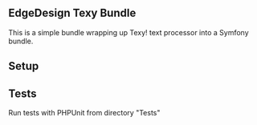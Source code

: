 ## EdgeDesign Texy Bundle

This is a simple bundle wrapping up Texy! text processor into a Symfony bundle.


## Setup


## Tests

Run tests with PHPUnit from directory "Tests"
